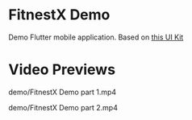 # FitnestX Demo

Demo Flutter mobile application. Based on [this UI Kit](https://www.figma.com/file/zPSwl3vPhbwJyvl4s3xusz/Fitnest---Fitness-App-UI-Kit-by-Pixel-True?node-id=206%3A281)

# Video Previews

demo/FitnestX Demo part 1.mp4

demo/FitnestX Demo part 2.mp4
